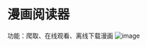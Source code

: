 # 漫画阅读器
功能：爬取、在线观看、离线下载漫画
![image](https://github.com/user-attachments/assets/ccfc0a92-adb8-4c22-ac5a-fa35ff8cac5e)
